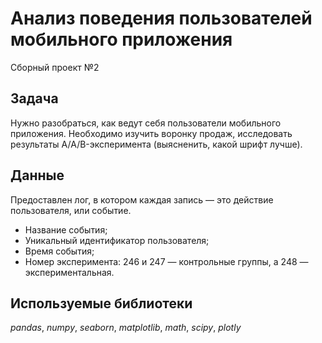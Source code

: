 # Анализ поведения пользователей мобильного приложения
Сборный проект №2

## Задача
Нужно разобраться, как ведут себя пользователи мобильного приложения. Необходимо изучить воронку продаж, исследовать результаты A/A/B-эксперимента (выясненить, какой шрифт лучше).


## Данные
Предоставлен лог, в котором каждая запись — это действие пользователя, или событие. 
* Название события;
* Уникальный идентификатор пользователя;
* Время события;
* Номер эксперимента: 246 и 247 — контрольные группы, а 248 — экспериментальная.


## Используемые библиотеки

*pandas*, *numpy*, *seaborn*, *matplotlib*, *math*, *scipy*, *plotly*
